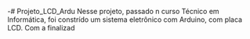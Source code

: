 -# Projeto_LCD_Ardu
Nesse projeto, passado n curso Técnico em Informática, foi constrído um sistema eletrônico com Arduino, com placa LCD. Com a finalizad

